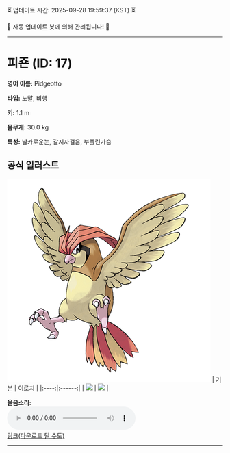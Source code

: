 
⏳ 업데이트 시간: 2025-09-28 19:59:37 (KST) ⏳

🤖 자동 업데이트 봇에 의해 관리됩니다! 🤖

---

# 피죤 (ID: 17)
**영어 이름:** Pidgeotto

**타입:** 노말, 비행

**키:** 1.1 m

**몸무게:** 30.0 kg

**특성:** 날카로운눈, 갈지자걸음, 부풀린가슴

## 공식 일러스트
![](https://raw.githubusercontent.com/PokeAPI/sprites/master/sprites/pokemon/other/official-artwork/17.png)
| 기본 | 이로치 |
|:----:|:------:|
| <img src="http://play.pokemonshowdown.com/sprites/ani/pidgeotto.gif" width="200"> | <img src="http://play.pokemonshowdown.com/sprites/ani-shiny/pidgeotto.gif" width="200"> |

**울음소리:**<br><audio controls src="https://raw.githubusercontent.com/PokeAPI/cries/main/cries/pokemon/latest/17.ogg"></audio><br> [링크(다운로드 될 수도)](https://raw.githubusercontent.com/PokeAPI/cries/main/cries/pokemon/latest/17.ogg)


---

